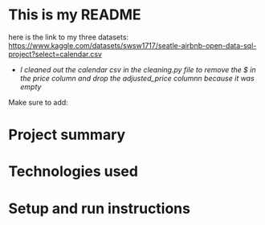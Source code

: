 # This is my README
here is the link to my three datasets: https://www.kaggle.com/datasets/swsw1717/seatle-airbnb-open-data-sql-project?select=calendar.csv
* *I cleaned out the calendar csv in the cleaning.py file to remove the $ in the price column and drop the adjusted_price columnn because it was empty*

Make sure to add: 

# Project summary


# Technologies used


# Setup and run instructions
